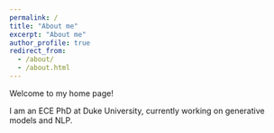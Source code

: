 ```yaml
---
permalink: /
title: "About me"
excerpt: "About me"
author_profile: true
redirect_from: 
  - /about/
  - /about.html
---
```

Welcome to my home page!

I am an ECE PhD at Duke University,
currently working on generative models and NLP. 
